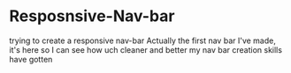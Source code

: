 # Resposnsive-Nav-bar
trying to create a responsive nav-bar
Actually the first nav bar I've made, it's here so I can see how uch cleaner and better my nav bar creation skills have gotten
